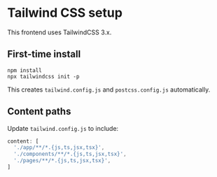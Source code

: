 # Tailwind CSS setup

This frontend uses TailwindCSS 3.x.

## First-time install
```
npm install
npx tailwindcss init -p
```
This creates `tailwind.config.js` and `postcss.config.js` automatically.

## Content paths
Update `tailwind.config.js` to include:
```js
content: [
  './app/**/*.{js,ts,jsx,tsx}',
  './components/**/*.{js,ts,jsx,tsx}',
  './pages/**/*.{js,ts,jsx,tsx}',
]
``` 